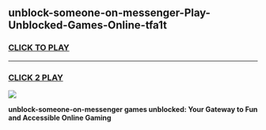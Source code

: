 
## unblock-someone-on-messenger-Play-Unblocked-Games-Online-tfa1t
<h3>
<a href="https://premium76.site?title=unblock-someone-on-messenger&ref=25A">CLICK TO PLAY</a></h3>
<hr>

<h3>
<a href="https://premium76.site?title=unblock-someone-on-messenger&ref=25A">CLICK 2 PLAY</a>
  
</h3>

<a href="https://premium76.site?title=unblock-someone-on-messenger&ref=25A"><img src="https://clearcache.store/games.png"></a>


**unblock-someone-on-messenger games unblocked: Your Gateway to Fun and Accessible Online Gaming**
